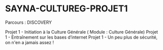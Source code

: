 # SAYNA-CULTUREG-PROJET1
Parcours : DISCOVERY


Projet 1 - Initiation à la Culture Générale ( Module : Culture Générale) 
Projet 1 - Entraînement sur les
bases d’internet
Projet 1 - Un peu plus de sécurité, on n'en a jamais assez !
